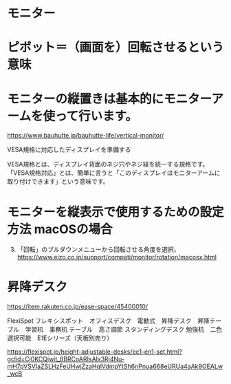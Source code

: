 # モニター
# ピボット＝（画面を）回転させるという意味

# モニターの縦置きは基本的にモニターアームを使って行います。

https://www.bauhutte.jp/bauhutte-life/vertical-monitor/

VESA規格に対応したディスプレイを準備する

VESA規格とは、ディスプレイ背面のネジ穴やネジ経を統一する規格です。「VESA規格対応」とは、簡単に言うと「このディスプレイはモニターアームに取り付けできます」という意味です。


# モニターを縦表示で使用するための設定方法 macOSの場合
3. 「回転」のプルダウンメニューから回転させる角度を選択。
https://www.eizo.co.jp/support/compati/monitor/rotation/macosx.html


# 昇降デスク
https://item.rakuten.co.jp/ease-space/45400010/

FlexiSpot フレキシスポット　オフィスデスク　電動式　昇降デスク　昇降テーブル　学習机　事務机 テーブル　高さ調節 スタンディングデスク 勉強机　二色選択可能　E1Eシリーズ（天板別売り） 

https://flexispot.jp/height-adjustable-desks/ec1-en1-set.html?gclid=Cj0KCQjwit_8BRCoARIsAIx3Rj4Nu-mH7pVSVIaZSLHzFeUHwjZzaHqlVdmpYtSh6nPnua668eURUa4aAk9OEALw_wcB
